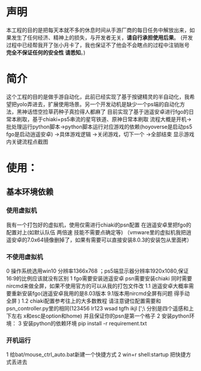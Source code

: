 # 声明
本工程的目的是把每天本就不多的休息时间从手游厂商的每日任务中解放出来，如果发生了任何经济、精神上的损失，与开发者无关，**请自行承担使用后果**。
(开发过程中已经帮我开了张小月卡了，我也保证不了他会不会瞎点的过程中注销账号 **完全不保证任何的安全性 请悉知**。)
# 简介
这个工程的目的是做手游自动化，此前已经实现了基于按键精灵的半自动化，我希望把yolo弄进去，扩展使用场景。另一个开发动机是缺少一个ps端的自动化方法，黑神话悟空捡草药种子真捡得人都麻了
目前实现了基于逍遥安卓进行fgo的日常本刷取，基于chiaki+ps5串流的星穹铁道、原神日常本刷取
流程大概是开机->批处理运行python脚本->python脚本运行对应游戏的依赖(hoyoverse是启动ps5 fgo是启动逍遥安卓) ->具体游戏逻辑 ->关闭游戏，切下一个 ->全部结束 显示游戏内关键流程点截图

# 使用：
## 基本环境依赖
### 使用虚拟机
我有一个打包好的虚拟机，使用仅需进行chiaki的psn配置 在逍遥安卓里把fgo的配置对上(如默认队伍 两倍速 技能不需要点确定等) （vmware里的虚拟机我把逍遥安卓的7.0x64镜像删掉了，如果有需要可以直接安装8.0.3的安装包从里面拷）

### 不使用虚拟机 
0 操作系统选用win10 分辨率1366x768 ；ps5端显示器分辨率1920x1080,保证16:9的比例应该就没有区别
1 fgo需要安装逍遥安卓 psn需要安装chiaki 同时需要nircmd来做全屏，如果不使用官方的可以从我的打包文件改
1.1 逍遥安卓大概率需要重新安装fgo(逍遥安卓我用的是8.03版本 9.1版本用nircmd全屏有问题 得手动全屏 )
1.2 chiaki配置参考往上的大多数教程 请注意键位配置需要和psn_controller.py里的相同(123456 lr123 wsad tgfh ikjl [';\ 分别是四个遥感和上下左右 x和esc是option和home) 并且保证你的psn是第一个格子 
2 安装python环境：
3 安装python的依赖环境 
    pip install -r requirement.txt 

### 开机运行
1 给bat/mouse_ctrl_auto.bat新建一个快捷方式
2 win+r shell:startup 把快捷方式丢进去





